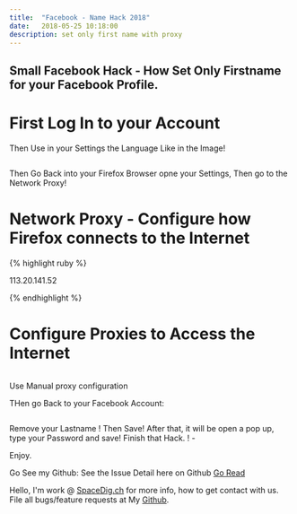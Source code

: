 ```yaml
---
title:  "Facebook - Name Hack 2018"
date:   2018-05-25 10:18:00
description: set only first name with proxy
---
```

<h2 id="this-post-is-the-last-of-a-series-of-posts-in-which-i-write-about-the-observable-type-in-the-first-post-we-went-ahead-writing-an-observable-from-scratch-in-order-to-fully-understand-it-we-then-explored-how-to-create-observables-from-values-arrays-dom-events-and-promises-this-time-well-focus-on-compositions-by-rewriting-some-basic-composition-operators">Small Facebook Hack - How Set Only Firstname for your Facebook Profile.</h2>

<h1>First Log In to your Account</h1>


Then Use in your Settings the Language 
Like in the Image! 

<img class="card-img-top" src="https://spaceg.github.io/works/assets/images/facebook-q.jpg" alt="">



Then Go Back into your Firefox Browser opne your Settings, Then go to the Network Proxy! 

<h1>Network Proxy - Configure how Firefox connects to the Internet</h1>

{% highlight ruby %}

113.20.141.52

{% endhighlight %}


<h1>Configure Proxies to Access the Internet</h1>
<img class="card-img-top" src="https://spaceg.github.io/works/assets/images/proxy-firefox.jpg" alt="">

Use Manual proxy configuration

THen go Back to your Facebook Account: 


<img class="card-img-top" src="https://spaceg.github.io/works/assets/images/facebook-q2-2.jpg" alt="">


Remove your Lastname ! Then Save! After that, it will be open a pop up, type your Password and save! Finish that Hack. ! - 

Enjoy. 


Go See my Github: 
See the Issue Detail here on Github <a href="https://github.com/SpaceG/">Go Read</a> 








 Hello, I'm work @ [SpaceDig.ch][spacedig] for more info, how to get contact with us. File all bugs/feature requests at My  [Github][jekyll-gh].

[jekyll-gh]: https://github.com/spaceg
[spacedig]:    http://spacedig.ch
